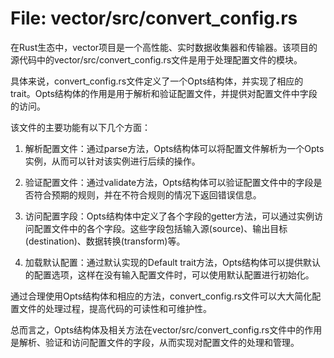 # File: vector/src/convert_config.rs

在Rust生态中，vector项目是一个高性能、实时数据收集器和传输器。该项目的源代码中的vector/src/convert_config.rs文件是用于处理配置文件的模块。

具体来说，convert_config.rs文件定义了一个Opts结构体，并实现了相应的trait。Opts结构体的作用是用于解析和验证配置文件，并提供对配置文件中字段的访问。

该文件的主要功能有以下几个方面：

1. 解析配置文件：通过parse方法，Opts结构体可以将配置文件解析为一个Opts实例，从而可以针对该实例进行后续的操作。

2. 验证配置文件：通过validate方法，Opts结构体可以验证配置文件中的字段是否符合预期的规则，并在不符合规则的情况下返回错误信息。

3. 访问配置字段：Opts结构体中定义了各个字段的getter方法，可以通过实例访问配置文件中的各个字段。这些字段包括输入源(source)、输出目标(destination)、数据转换(transform)等。

4. 加载默认配置：通过默认实现的Default trait方法，Opts结构体可以提供默认的配置选项，这样在没有输入配置文件时，可以使用默认配置进行初始化。

通过合理使用Opts结构体和相应的方法，convert_config.rs文件可以大大简化配置文件的处理过程，提高代码的可读性和可维护性。

总而言之，Opts结构体及相关方法在vector/src/convert_config.rs文件中的作用是解析、验证和访问配置文件的字段，从而实现对配置文件的处理和管理。

